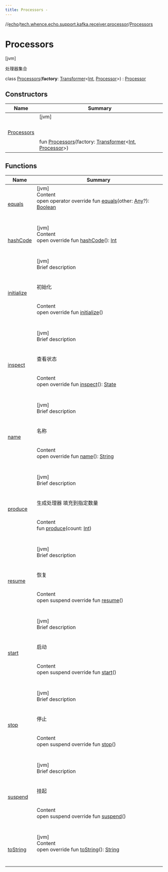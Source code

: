 ```yaml
---
title: Processors -
---
```

//[echo](../../index.md)/[tech.whence.echo.support.kafka.receiver.processor](../index.md)/[Processors](index.md)



# Processors  
 [jvm] 

处理器集合

class [Processors](index.md)(**factory**: [Transformer](../../tech.whence.echo.function/-transformer/index.md)<[Int](https://kotlinlang.org/api/latest/jvm/stdlib/kotlin/-int/index.html), [Processor](../-processor/index.md)>) : [Processor](../-processor/index.md)   


## Constructors  
  
|  Name|  Summary| 
|---|---|
| [Processors](-processors.md)|  [jvm] <br><br><br><br>fun [Processors](-processors.md)(factory: [Transformer](../../tech.whence.echo.function/-transformer/index.md)<[Int](https://kotlinlang.org/api/latest/jvm/stdlib/kotlin/-int/index.html), [Processor](../-processor/index.md)>)   <br>


## Functions  
  
|  Name|  Summary| 
|---|---|
| [equals](../../tech.whence.echo.webclient.response.exception/-response-unrecognized-exception/index.md#kotlin/Any/equals/#kotlin.Any?/PointingToDeclaration/)| [jvm]  <br>Content  <br>open operator override fun [equals](../../tech.whence.echo.webclient.response.exception/-response-unrecognized-exception/index.md#kotlin/Any/equals/#kotlin.Any?/PointingToDeclaration/)(other: [Any](https://kotlinlang.org/api/latest/jvm/stdlib/kotlin/-any/index.html)?): [Boolean](https://kotlinlang.org/api/latest/jvm/stdlib/kotlin/-boolean/index.html)  <br><br><br>
| [hashCode](../../tech.whence.echo.webclient.response.exception/-response-unrecognized-exception/index.md#kotlin/Any/hashCode/#/PointingToDeclaration/)| [jvm]  <br>Content  <br>open override fun [hashCode](../../tech.whence.echo.webclient.response.exception/-response-unrecognized-exception/index.md#kotlin/Any/hashCode/#/PointingToDeclaration/)(): [Int](https://kotlinlang.org/api/latest/jvm/stdlib/kotlin/-int/index.html)  <br><br><br>
| [initialize](../-processor/initialize.md)| [jvm]  <br>Brief description  <br><br><br>初始化<br><br>  <br>Content  <br>open override fun [initialize](../-processor/initialize.md)()  <br><br><br>
| [inspect](../-processor/inspect.md)| [jvm]  <br>Brief description  <br><br><br>查看状态<br><br>  <br>Content  <br>open override fun [inspect](../-processor/inspect.md)(): [State](../../tech.whence.echo.job.manager.state/-state/index.md)  <br><br><br>
| [name](name.md)| [jvm]  <br>Brief description  <br><br><br>名称<br><br>  <br>Content  <br>open override fun [name](name.md)(): [String](https://kotlinlang.org/api/latest/jvm/stdlib/kotlin/-string/index.html)  <br><br><br>
| [produce](produce.md)| [jvm]  <br>Brief description  <br><br><br>生成处理器 填充到指定数量<br><br>  <br>Content  <br>fun [produce](produce.md)(count: [Int](https://kotlinlang.org/api/latest/jvm/stdlib/kotlin/-int/index.html))  <br><br><br>
| [resume](../-processor/resume.md)| [jvm]  <br>Brief description  <br><br><br>恢复<br><br>  <br>Content  <br>open suspend override fun [resume](../-processor/resume.md)()  <br><br><br>
| [start](start.md)| [jvm]  <br>Brief description  <br><br><br>启动<br><br>  <br>Content  <br>open suspend override fun [start](start.md)()  <br><br><br>
| [stop](stop.md)| [jvm]  <br>Brief description  <br><br><br>停止<br><br>  <br>Content  <br>open suspend override fun [stop](stop.md)()  <br><br><br>
| [suspend](../-processor/suspend.md)| [jvm]  <br>Brief description  <br><br><br>挂起<br><br>  <br>Content  <br>open suspend override fun [suspend](../-processor/suspend.md)()  <br><br><br>
| [toString](../../tech.whence.echo.webclient.response.exception/-response-unrecognized-exception/index.md#kotlin/Any/toString/#/PointingToDeclaration/)| [jvm]  <br>Content  <br>open override fun [toString](../../tech.whence.echo.webclient.response.exception/-response-unrecognized-exception/index.md#kotlin/Any/toString/#/PointingToDeclaration/)(): [String](https://kotlinlang.org/api/latest/jvm/stdlib/kotlin/-string/index.html)  <br><br><br>

